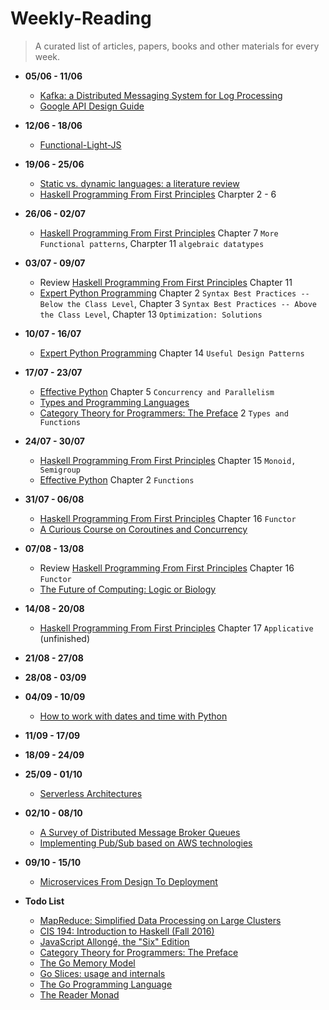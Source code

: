 # Weekly-Reading
> A curated list of articles, papers, books and other materials for every week.

- **05/06 - 11/06**
  - [Kafka: a Distributed Messaging System for Log Processing](http://notes.stephenholiday.com/Kafka.pdf)
  - [Google API Design Guide](https://cloud.google.com/apis/design/)

- **12/06 - 18/06**
  - [Functional-Light-JS](https://github.com/getify/Functional-Light-JS)

- **19/06 - 25/06**
  - [Static vs. dynamic languages: a literature review](https://danluu.com/empirical-pl/)
  - [Haskell Programming From First Principles](http://haskellbook.com/) Charpter 2 - 6
  
- **26/06 - 02/07**
  - [Haskell Programming From First Principles](http://haskellbook.com/) Chapter 7 `More Functional patterns`,  Charpter 11 `algebraic datatypes`
  
- **03/07 - 09/07**
  - Review [Haskell Programming From First Principles](http://haskellbook.com/) Chapter 11
  - [Expert Python Programming](http://packtpub.ooops.me/2017/04/04/Expert_Python_Programming.pdf) Chapter 2 `Syntax Best Practices -- Below the Class Level`, Chapter 3 `Syntax Best Practices -- Above the Class Level`, Chapter 13 `Optimization: Solutions`

- **10/07 - 16/07**
  - [Expert Python Programming](http://packtpub.ooops.me/2017/04/04/Expert_Python_Programming.pdf) Chapter 14 `Useful Design Patterns`

- **17/07 - 23/07**
  - [Effective Python](http://www.effectivepython.com/) Chapter 5 `Concurrency and Parallelism`
  - [Types and Programming Languages](http://www.seas.upenn.edu/~bcpierce/tapl/)
  - [Category Theory for Programmers: The Preface](https://bartoszmilewski.com/2014/10/28/category-theory-for-programmers-the-preface/) 2 `Types and Functions`
  
- **24/07 - 30/07**
  - [Haskell Programming From First Principles](http://haskellbook.com/) Chapter 15 `Monoid, Semigroup`
  - [Effective Python](http://www.effectivepython.com/) Chapter 2 `Functions`

- **31/07 - 06/08**
  - [Haskell Programming From First Principles](http://haskellbook.com/) Chapter 16 `Functor`
  - [A Curious Course on Coroutines and Concurrency](http://www.dabeaz.com/coroutines/Coroutines.pdf)
  
- **07/08 - 13/08**
  - Review [Haskell Programming From First Principles](http://haskellbook.com/) Chapter 16 `Functor`
  - [The Future of Computing: Logic or Biology](http://lamport.azurewebsites.net/pubs/future-of-computing.pdf)

- **14/08 - 20/08**
  - [Haskell Programming From First Principles](http://haskellbook.com/) Chapter 17 `Applicative` (unfinished)
  
- **21/08 - 27/08**

- **28/08 - 03/09**

- **04/09 - 10/09**
  - [How to work with dates and time with Python](https://opensource.com/article/17/5/understanding-datetime-python-primer)

- **11/09 - 17/09**

- **18/09 - 24/09**

- **25/09 - 01/10**
  - [Serverless Architectures](https://martinfowler.com/articles/serverless.html)

- **02/10 - 08/10**
  - [A Survey of Distributed Message Broker Queues](https://arxiv.org/pdf/1704.00411.pdf)
  - [Implementing Pub/Sub based on AWS technologies](https://www.infoq.com/articles/AmazonPubSub)

- **09/10 - 15/10**
  - [Microservices From Design To Deployment](http://blog.itexus.com/books/Microservices_Designing_Deploying.pdf)
  
- **Todo List**
  - [MapReduce: Simplified Data Processing on Large Clusters](https://static.googleusercontent.com/media/research.google.com/en//archive/mapreduce-osdi04.pdf)
  - [CIS 194: Introduction to Haskell (Fall 2016)](http://www.seas.upenn.edu/~cis194/fall16/)
  - [JavaScript Allongé, the "Six" Edition](https://leanpub.com/javascriptallongesix/read#buildingblocks)
  - [Category Theory for Programmers: The Preface](https://bartoszmilewski.com/2014/10/28/category-theory-for-programmers-the-preface/)
  - [The Go Memory Model](https://golang.org/ref/mem)
  - [Go Slices: usage and internals](https://blog.golang.org/go-slices-usage-and-internals)
  - [The Go Programming Language](https://www.safaribooksonline.com/library/view/the-go-programming/9780134190570/)
  - [The Reader Monad](https://hackernoon.com/the-reader-monad-part-1-1e4d947983a8)
  
